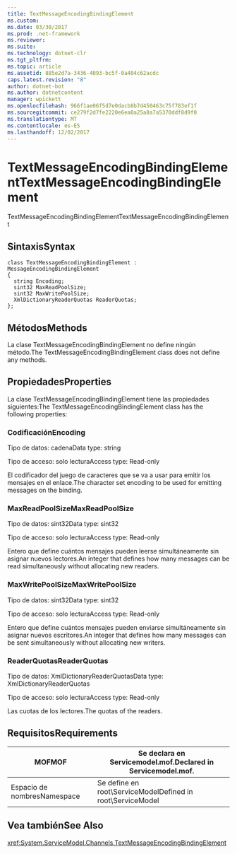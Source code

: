 ```yaml
---
title: TextMessageEncodingBindingElement
ms.custom: 
ms.date: 03/30/2017
ms.prod: .net-framework
ms.reviewer: 
ms.suite: 
ms.technology: dotnet-clr
ms.tgt_pltfrm: 
ms.topic: article
ms.assetid: 885e2d7a-3436-4093-bc5f-0a404c62acdc
caps.latest.revision: "8"
author: dotnet-bot
ms.author: dotnetcontent
manager: wpickett
ms.openlocfilehash: 966f1ae06f5d7e0dacb8b7d450463c75f783ef1f
ms.sourcegitcommit: ce279f2d7fe2220e6ea0a25a8a7a5370ddf8d9f0
ms.translationtype: MT
ms.contentlocale: es-ES
ms.lasthandoff: 12/02/2017
---
```

# <a name="textmessageencodingbindingelement"></a><span data-ttu-id="52c9f-102">TextMessageEncodingBindingElement</span><span class="sxs-lookup"><span data-stu-id="52c9f-102">TextMessageEncodingBindingElement</span></span>
<span data-ttu-id="52c9f-103">TextMessageEncodingBindingElement</span><span class="sxs-lookup"><span data-stu-id="52c9f-103">TextMessageEncodingBindingElement</span></span>  
  
## <a name="syntax"></a><span data-ttu-id="52c9f-104">Sintaxis</span><span class="sxs-lookup"><span data-stu-id="52c9f-104">Syntax</span></span>  
  
```  
class TextMessageEncodingBindingElement : MessageEncodingBindingElement  
{  
  string Encoding;  
  sint32 MaxReadPoolSize;  
  sint32 MaxWritePoolSize;  
  XmlDictionaryReaderQuotas ReaderQuotas;  
};  
```  
  
## <a name="methods"></a><span data-ttu-id="52c9f-105">Métodos</span><span class="sxs-lookup"><span data-stu-id="52c9f-105">Methods</span></span>  
 <span data-ttu-id="52c9f-106">La clase TextMessageEncodingBindingElement no define ningún método.</span><span class="sxs-lookup"><span data-stu-id="52c9f-106">The TextMessageEncodingBindingElement class does not define any methods.</span></span>  
  
## <a name="properties"></a><span data-ttu-id="52c9f-107">Propiedades</span><span class="sxs-lookup"><span data-stu-id="52c9f-107">Properties</span></span>  
 <span data-ttu-id="52c9f-108">La clase TextMessageEncodingBindingElement tiene las propiedades siguientes:</span><span class="sxs-lookup"><span data-stu-id="52c9f-108">The TextMessageEncodingBindingElement class has the following properties:</span></span>  
  
### <a name="encoding"></a><span data-ttu-id="52c9f-109">Codificación</span><span class="sxs-lookup"><span data-stu-id="52c9f-109">Encoding</span></span>  
 <span data-ttu-id="52c9f-110">Tipo de datos: cadena</span><span class="sxs-lookup"><span data-stu-id="52c9f-110">Data type: string</span></span>  
  
 <span data-ttu-id="52c9f-111">Tipo de acceso: solo lectura</span><span class="sxs-lookup"><span data-stu-id="52c9f-111">Access type: Read-only</span></span>  
  
 <span data-ttu-id="52c9f-112">El codificador del juego de caracteres que se va a usar para emitir los mensajes en el enlace.</span><span class="sxs-lookup"><span data-stu-id="52c9f-112">The character set encoding to be used for emitting messages on the binding.</span></span>  
  
### <a name="maxreadpoolsize"></a><span data-ttu-id="52c9f-113">MaxReadPoolSize</span><span class="sxs-lookup"><span data-stu-id="52c9f-113">MaxReadPoolSize</span></span>  
 <span data-ttu-id="52c9f-114">Tipo de datos: sint32</span><span class="sxs-lookup"><span data-stu-id="52c9f-114">Data type: sint32</span></span>  
  
 <span data-ttu-id="52c9f-115">Tipo de acceso: solo lectura</span><span class="sxs-lookup"><span data-stu-id="52c9f-115">Access type: Read-only</span></span>  
  
 <span data-ttu-id="52c9f-116">Entero que define cuántos mensajes pueden leerse simultáneamente sin asignar nuevos lectores.</span><span class="sxs-lookup"><span data-stu-id="52c9f-116">An integer that defines how many messages can be read simultaneously without allocating new readers.</span></span>  
  
### <a name="maxwritepoolsize"></a><span data-ttu-id="52c9f-117">MaxWritePoolSize</span><span class="sxs-lookup"><span data-stu-id="52c9f-117">MaxWritePoolSize</span></span>  
 <span data-ttu-id="52c9f-118">Tipo de datos: sint32</span><span class="sxs-lookup"><span data-stu-id="52c9f-118">Data type: sint32</span></span>  
  
 <span data-ttu-id="52c9f-119">Tipo de acceso: solo lectura</span><span class="sxs-lookup"><span data-stu-id="52c9f-119">Access type: Read-only</span></span>  
  
 <span data-ttu-id="52c9f-120">Entero que define cuántos mensajes pueden enviarse simultáneamente sin asignar nuevos escritores.</span><span class="sxs-lookup"><span data-stu-id="52c9f-120">An integer that defines how many messages can be sent simultaneously without allocating new writers.</span></span>  
  
### <a name="readerquotas"></a><span data-ttu-id="52c9f-121">ReaderQuotas</span><span class="sxs-lookup"><span data-stu-id="52c9f-121">ReaderQuotas</span></span>  
 <span data-ttu-id="52c9f-122">Tipo de datos: XmlDictionaryReaderQuotas</span><span class="sxs-lookup"><span data-stu-id="52c9f-122">Data type: XmlDictionaryReaderQuotas</span></span>  
  
 <span data-ttu-id="52c9f-123">Tipo de acceso: solo lectura</span><span class="sxs-lookup"><span data-stu-id="52c9f-123">Access type: Read-only</span></span>  
  
 <span data-ttu-id="52c9f-124">Las cuotas de los lectores.</span><span class="sxs-lookup"><span data-stu-id="52c9f-124">The quotas of the readers.</span></span>  
  
## <a name="requirements"></a><span data-ttu-id="52c9f-125">Requisitos</span><span class="sxs-lookup"><span data-stu-id="52c9f-125">Requirements</span></span>  
  
|<span data-ttu-id="52c9f-126">MOF</span><span class="sxs-lookup"><span data-stu-id="52c9f-126">MOF</span></span>|<span data-ttu-id="52c9f-127">Se declara en Servicemodel.mof.</span><span class="sxs-lookup"><span data-stu-id="52c9f-127">Declared in Servicemodel.mof.</span></span>|  
|---------|-----------------------------------|  
|<span data-ttu-id="52c9f-128">Espacio de nombres</span><span class="sxs-lookup"><span data-stu-id="52c9f-128">Namespace</span></span>|<span data-ttu-id="52c9f-129">Se define en root\ServiceModel</span><span class="sxs-lookup"><span data-stu-id="52c9f-129">Defined in root\ServiceModel</span></span>|  
  
## <a name="see-also"></a><span data-ttu-id="52c9f-130">Vea también</span><span class="sxs-lookup"><span data-stu-id="52c9f-130">See Also</span></span>  
 <xref:System.ServiceModel.Channels.TextMessageEncodingBindingElement>
